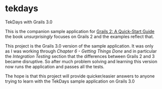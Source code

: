 # tekdays
TekDays with Grails 3.0

This is the companion sample application for [Grails 2: A Quick-Start Guide] the book *unsurprisingly* focuses on Grails 2 and the examples reflect that.

This project is the Grails 3.0 version of the sample application. It was only as I was working through *Chapter 6 - Getting Things Done* and in particular the *Integration Testing* section that the differences between Grails 2 and 3 became disruptive. So after much problem solving and learning this version now runs the application and passes all the tests.

The hope is that this project will provide quicker/easier answers to anyone trying to learn with the TekDays sample application on Grails 3.0


[Grails 2: A Quick-Start Guide]: <https://pragprog.com/book/dkgrails2/grails-2-a-quick-start-guide>
